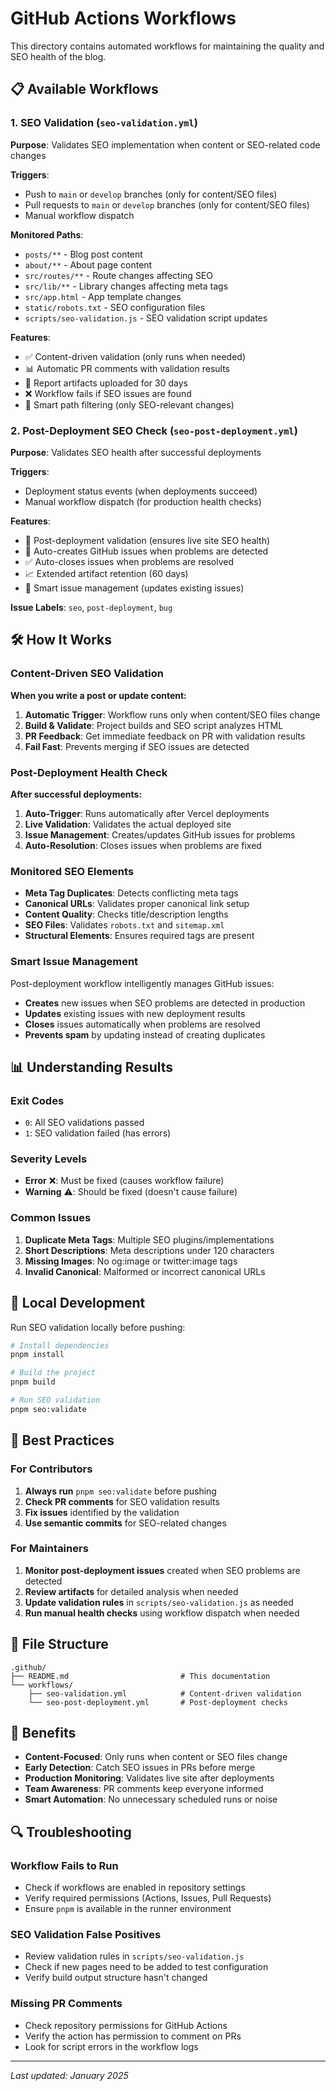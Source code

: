 # GitHub Actions Workflows

This directory contains automated workflows for maintaining the quality and SEO health of the blog.

## 📋 Available Workflows

### 1. SEO Validation (`seo-validation.yml`)

**Purpose**: Validates SEO implementation when content or SEO-related code changes

**Triggers**:

- Push to `main` or `develop` branches (only for content/SEO files)
- Pull requests to `main` or `develop` branches (only for content/SEO files)
- Manual workflow dispatch

**Monitored Paths**:

- `posts/**` - Blog post content
- `about/**` - About page content
- `src/routes/**` - Route changes affecting SEO
- `src/lib/**` - Library changes affecting meta tags
- `src/app.html` - App template changes
- `static/robots.txt` - SEO configuration files
- `scripts/seo-validation.js` - SEO validation script updates

**Features**:

- ✅ Content-driven validation (only runs when needed)
- 📊 Automatic PR comments with validation results
- 📁 Report artifacts uploaded for 30 days
- ❌ Workflow fails if SEO issues are found
- 🎯 Smart path filtering (only SEO-relevant changes)

### 2. Post-Deployment SEO Check (`seo-post-deployment.yml`)

**Purpose**: Validates SEO health after successful deployments

**Triggers**:

- Deployment status events (when deployments succeed)
- Manual workflow dispatch (for production health checks)

**Features**:

- 🚀 Post-deployment validation (ensures live site SEO health)
- 🐛 Auto-creates GitHub issues when problems are detected
- ✅ Auto-closes issues when problems are resolved
- 📈 Extended artifact retention (60 days)
- 🔔 Smart issue management (updates existing issues)

**Issue Labels**: `seo`, `post-deployment`, `bug`

## 🛠 How It Works

### Content-Driven SEO Validation

**When you write a post or update content:**

1. **Automatic Trigger**: Workflow runs only when content/SEO files change
2. **Build & Validate**: Project builds and SEO script analyzes HTML
3. **PR Feedback**: Get immediate feedback on PR with validation results
4. **Fail Fast**: Prevents merging if SEO issues are detected

### Post-Deployment Health Check

**After successful deployments:**

1. **Auto-Trigger**: Runs automatically after Vercel deployments
2. **Live Validation**: Validates the actual deployed site
3. **Issue Management**: Creates/updates GitHub issues for problems
4. **Auto-Resolution**: Closes issues when problems are fixed

### Monitored SEO Elements

- **Meta Tag Duplicates**: Detects conflicting meta tags
- **Canonical URLs**: Validates proper canonical link setup
- **Content Quality**: Checks title/description lengths
- **SEO Files**: Validates `robots.txt` and `sitemap.xml`
- **Structural Elements**: Ensures required tags are present

### Smart Issue Management

Post-deployment workflow intelligently manages GitHub issues:

- **Creates** new issues when SEO problems are detected in production
- **Updates** existing issues with new deployment results
- **Closes** issues automatically when problems are resolved
- **Prevents spam** by updating instead of creating duplicates

## 📊 Understanding Results

### Exit Codes

- `0`: All SEO validations passed
- `1`: SEO validation failed (has errors)

### Severity Levels

- **Error** ❌: Must be fixed (causes workflow failure)
- **Warning** ⚠️: Should be fixed (doesn't cause failure)

### Common Issues

1. **Duplicate Meta Tags**: Multiple SEO plugins/implementations
2. **Short Descriptions**: Meta descriptions under 120 characters
3. **Missing Images**: No og:image or twitter:image tags
4. **Invalid Canonical**: Malformed or incorrect canonical URLs

## 🔧 Local Development

Run SEO validation locally before pushing:

```bash
# Install dependencies
pnpm install

# Build the project
pnpm build

# Run SEO validation
pnpm seo:validate
```

## 🎯 Best Practices

### For Contributors

1. **Always run** `pnpm seo:validate` before pushing
2. **Check PR comments** for SEO validation results
3. **Fix issues** identified by the validation
4. **Use semantic commits** for SEO-related changes

### For Maintainers

1. **Monitor post-deployment issues** created when SEO problems are detected
2. **Review artifacts** for detailed analysis when needed
3. **Update validation rules** in `scripts/seo-validation.js` as needed
4. **Run manual health checks** using workflow dispatch when needed

## 📁 File Structure

```
.github/
├── README.md                         # This documentation
└── workflows/
    ├── seo-validation.yml            # Content-driven validation
    └── seo-post-deployment.yml       # Post-deployment checks
```

## 🚀 Benefits

- **Content-Focused**: Only runs when content or SEO files change
- **Early Detection**: Catch SEO issues in PRs before merge
- **Production Monitoring**: Validates live site after deployments
- **Team Awareness**: PR comments keep everyone informed
- **Smart Automation**: No unnecessary scheduled runs or noise

## 🔍 Troubleshooting

### Workflow Fails to Run

- Check if workflows are enabled in repository settings
- Verify required permissions (Actions, Issues, Pull Requests)
- Ensure `pnpm` is available in the runner environment

### SEO Validation False Positives

- Review validation rules in `scripts/seo-validation.js`
- Check if new pages need to be added to test configuration
- Verify build output structure hasn't changed

### Missing PR Comments

- Check repository permissions for GitHub Actions
- Verify the action has permission to comment on PRs
- Look for script errors in the workflow logs

---

_Last updated: January 2025_
